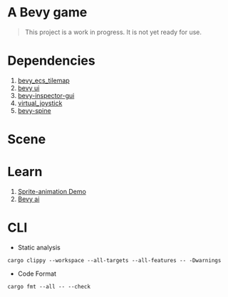 # A Bevy game 

> This project is a work in progress.
> It is not yet ready for use.


# Dependencies
1. [bevy_ecs_tilemap](https://github.com/StarArawn/bevy_ecs_tilemap)
2. [bevy ui](https://github.com/jkb0o/belly)
3. [bevy-inspector-gui](https://github.com/jakobhellermann/bevy-inspector-egui)
4. [virtual_joystick](https://github.com/SergioRibera/virtual_joystick)
5. [bevy-spine](https://github.com/jabuwu/bevy_spine?tab=readme-ov-file)

# Scene



# Learn
1. [Sprite-animation Demo](https://bevyengine.org/examples/2d-rendering/sprite-animation/)
2. [Bevy ai](https://github.com/zkat/big-brain)

# CLI

- Static analysis
```shell
cargo clippy --workspace --all-targets --all-features -- -Dwarnings
```
- Code Format
```shell
cargo fmt --all -- --check
```